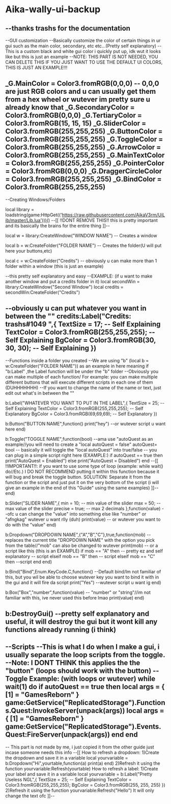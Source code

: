 # Aika-wally-ui-backup
--thanks trashs for the documentation
---------------------------------------------------------------------------------------------------------------------------------------------------------------------------------------
--GUI customization
--Basically customize the color of certain things in ur gui such as the main color, secondary, etc etc...(Pretty self explanatory)
--This is a custom black and white gui color i quickly put up, idk wut it looks like but this is just an example
--NOTE: THIS PART IS NOT NEEDED, YOU CAN DELETE THIS IF YOU JUST WANT TO USE THE DEFAULT UI COLORS, THIS IS JUST AN EXAMPLE!!!

_G.MainColor = Color3.fromRGB(0,0,0) -- 0,0,0 are just RGB colors and u can usually get them from a hex wheel or wutever im pretty sure u already know that
_G.SecondaryColor = Color3.fromRGB(0,0,0)
_G.TertiaryColor = Color3.fromRGB(15, 15, 15)
_G.SliderColor = Color3.fromRGB(255,255,255)
_G.ButtonColor = Color3.fromRGB(255,255,255)
_G.ToggleColor = Color3.fromRGB(255,255,255)
_G.ArrowColor = Color3.fromRGB(255,255,255)
_G.MainTextColor = Color3.fromRGB(255,255,255)
_G.PointerColor = Color3.fromRGB(0,0,0)
_G.DraggerCircleColor = Color3.fromRGB(255,255,255)
_G.BindColor = Color3.fromRGB(255,255,255)
---------------------------------------------------------------------------------------------------------------------------------------------------------------------------------------
--Creating Windows/Folders

local library = loadstring(game:HttpGet(('https://raw.githubusercontent.com/AikaV3rm/UiLib/master/Lib.lua')))() --[[ !!DONT REMOVE THIS!! this is pretty important and its basically the brains for the entire thing ]]--

local w = library:CreateWindow("WINDOW NAME") -- Creates a window

local b = w:CreateFolder("FOLDER NAME") -- Creates the folder(U will put here your buttons,etc)

local c = w:CreateFolder("Credits")  -- obviously u can make more than 1 folder within a window (this is just an example)

--this pretty self explanatory and easy
--EXAMPLE: (if u want to make another window and put a credits folder in it)
local secondWin = library:CreateWindow("Second Window")
local credits = secondWin:CreateFolder("Credits")

--obviously u can put whatever you want in between the ""
credits:Label("Credits: trashs#1049 ",{
   TextSize = 17; -- Self Explaining
   TextColor = Color3.fromRGB(255,255,255); -- Self Explaining
   BgColor = Color3.fromRGB(30, 30, 30); -- Self Explaining
})
---------------------------------------------------------------------------------------------------------------------------------------------------------------------------------------
--Functions inside a folder you created
--We are using "b" (local b = w:CreateFolder("FOLDER NAME")) as an example in here meaning if "b:Label" ,the Label function will be under the "b" folder
--Obviously you can make multiple of each function/ For example: you can make multiple different buttons that will execute different scripts in each one of them (DUHHHHHHH)
--If you want to change the name of the name or text, just edit out what's in between the ""

b:Label("WHATEVER YOU WANT TO PUT IN THE LABEL",{
   TextSize = 25; -- Self Explaining
   TextColor = Color3.fromRGB(255,255,255); -- Self Explanatory
   BgColor = Color3.fromRGB(69,69,69); -- Self Explanatory
})
   
b:Button("BUTTON NAME",function()
   print("hey")
   --or wutever script u want here
end)

b:Toggle("TOGGLE NAME",function(bool) --ama use "autoQuest as an example//you will need  to  create a "local autoQuest = false"
   autoQuest= bool -- basically it will toggle the "local autoQuest" into true/false
   -- you can plug in a simple script right here (EXAMPLE:)
   if autoQuest == true then
       print("AutoQuest = Enabled")
   else
       print("AutoQuest = Disabled")
   end
   --[[ !!IMPORTANT!!: if you want to use some type of loop (example: while wait() do//Etc.) I DO NOT RECOMMEND putting it within this function because it will bug and break the toggle button. SOLUTION: Separate it from the function or the script and just put it on the very bottom of the script (i will give an example in the end of this "Guide" using the same examples) ]]--
end)

b:Slider("SLIDER NAME",{
   min = 10; -- min value of the slider
   max = 50; -- max value of the slider
   precise = true; -- max 2 decimals
},function(value) --ofc u can change the "value" into something else like "number" or "afngkag" wutever u want rlly (duh)
   print(value)
   -- or wutever you want to do with the "value"
end)

b:Dropdown("DROPDOWN NAME",{"A","B","C"},true,function(mob) --replaces the current title "DROPDOWN NAME" with the option you pick from the table//"mob" can also be changed to wutever
   print(mob)
   -- or a script like this (this is an EXAMPLE)
     if mob == "A" then -- pretty ez and self explanatory
     -- script
     elseif mob == "B" then
     -- script
     elseif mob == "C" then
     --script
   end
end)

b:Bind("Bind",Enum.KeyCode.C,function() --Default bind/Im not familiar of this, but you wil be able to choose wutever key you want to bind it with in the gui and it will fire da script
   print("Yes")
   --wutever script u want ig
end)

b:Box("Box","number",function(value) -- "number" or "string"//im not familiar with this, ive never used this before lmao
   print(value)
end)

b:DestroyGui() --pretty self explanatory and useful, it will destroy the gui but it wont kill any functions already running (i think)
---------------------------------------------------------------------------------------------------------------------------------------------------------------------------------------
--Scripts
--This is what I do when I make a gui, i usually separate the loop scripts from  the toggle.
--Note: I DONT THINK this applies the the "button" (loops should work with the button)
--Toggle Example: (with loops or wutever)
while wait(1) do
   if autoQuest == true then
       local args = {
           [1] = "GamesReborn"
       }
       game:GetService("ReplicatedStorage").Functions.Quest:InvokeServer(unpack(args))
       local args = {
           [1] = "GamesReborn"
       }
       game:GetService("ReplicatedStorage").Events.Quest:FireServer(unpack(args))
   end
end
---------------------------------------------------------------------------------------------------------------------------------------------------------------------------------------
-- This part is not made by me, i just copied it from the other guide just incase someone needs this info
--[[
How to refresh a dropdown:
1)Create the dropdown and save it in a variable
local yourvariable = b:Dropdown("Hi",yourtable,function(a)
   print(a)
end)
2)Refresh it using the function
yourvariable:Refresh(yourtable)
How to refresh a label:
1)Create your label and save it in a variable
local yourvariable = b:Label("Pretty Useless NGL",{
   TextSize = 25; -- Self Explaining
   TextColor = Color3.fromRGB(255,255,255);
   BgColor = Color3.fromRGB(255, 255, 255)
})
2)Refresh it using the function
yourvariable:Refresh("Hello") It will only change the text ofc
]]--
